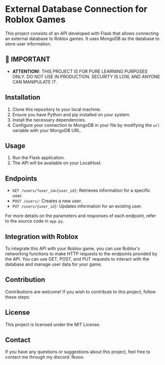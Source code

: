 # External Database Connection for Roblox Games

This project consists of an API developed with Flask that allows connecting an external database to Roblox games. It uses MongoDB as the database to store user information.

## 🚨 IMPORTANT

- **ATTENTION!**: THIS PROJECT IS FOR PURE LEARNING PURPOSES ONLY. DO NOT USE IN PRODUCTION. SECURITY IS LOW, AND ANYONE CAN MANIPULATE IT.

## Installation

1. Clone this repository to your local machine.
2. Ensure you have Python and pip installed on your system.
3. Install the necessary dependencies.
4. Configure your connection to MongoDB in your file by modifying the `url` variable with your MongoDB URL.

## Usage

1. Run the Flask application.
2. The API will be available on your LocalHost.

## Endpoints

- `GET /users/?user_id={user_id}`: Retrieves information for a specific user.
- `POST /users/`: Creates a new user.
- `PUT /users/{user_id}`: Updates information for an existing user.

For more details on the parameters and responses of each endpoint, refer to the source code in `app.py`.

## Integration with Roblox

To integrate this API with your Roblox game, you can use Roblox's networking functions to make HTTP requests to the endpoints provided by the API. You can use GET, POST, and PUT requests to interact with the database and manage user data for your game.

## Contribution

Contributions are welcome! If you wish to contribute to this project, follow these steps:

## License

This project is licensed under the MIT License.

## Contact

If you have any questions or suggestions about this project, feel free to contact me through my discord: fkooo.
